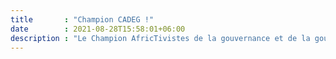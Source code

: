 ```yaml
---
title       : "Champion CADEG !"
date        : 2021-08-28T15:58:01+06:00
description : "Le Champion AfricTivistes de la gouvernance et de la gouvernance est une distinction à une entité politique (une personnalité ou une institution) qui respecte au mieux les principes de la Charte Africaine de la Démocratie des Elections et de la Gouvernance durant l’exercice du pouvoir. Il s’agit d’un acteur public ayant un impact substantiel dans les processus de démocratisation et de bonne gouvernance dans son pays."
---
```



